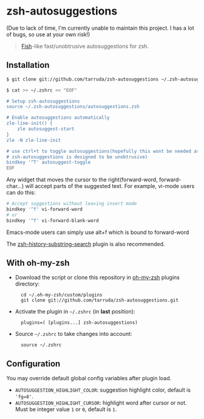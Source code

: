 # zsh-autosuggestions

(Due to lack of time, I'm currently unable to maintain this project. I has a lot of bugs, so use at your own risk!)

> [Fish](http://fishshell.com/)-like fast/unobtrusive autosuggestions for zsh.

## Installation

```sh
$ git clone git://github.com/tarruda/zsh-autosuggestions ~/.zsh-autosuggestions

$ cat >> ~/.zshrc << "EOF"

# Setup zsh-autosuggestions
source ~/.zsh-autosuggestions/autosuggestions.zsh

# Enable autosuggestions automatically
zle-line-init() {
	zle autosuggest-start
}
zle -N zle-line-init

# use ctrl+t to toggle autosuggestions(hopefully this wont be needed as
# zsh-autosuggestions is designed to be unobtrusive)
bindkey '^T' autosuggest-toggle
EOF

```

Any widget that moves the cursor to the right(forward-word, forward-char...)
will accept parts of the suggested text. For example, vi-mode users can do
this:

```sh
# Accept suggestions without leaving insert mode
bindkey '^f' vi-forward-word
# or
bindkey '^f' vi-forward-blank-word
```

Emacs-mode users can simply use alt+f which is bound to forward-word

The [zsh-history-substring-search](https://github.com/zsh-users/zsh-history-substring-search)
plugin is also recommended.


## With oh-my-zsh

* Download the script or clone this repository in [oh-my-zsh](http://github.com/robbyrussell/oh-my-zsh) plugins directory:

        cd ~/.oh-my-zsh/custom/plugins
        git clone git://github.com/tarruda/zsh-autosuggestions.git

* Activate the plugin in `~/.zshrc` (in **last** position):

        plugins=( [plugins...] zsh-autosuggestions)

* Source `~/.zshrc`  to take changes into account:

        source ~/.zshrc

## Configuration

You may override default global config variables after plugin load.

- `AUTOSUGGESTION_HIGHLIGHT_COLOR`: suggestion highlight color, default is `'fg=8'`.
- `AUTOSUGGESTION_HIGHLIGHT_CURSOR`: highlight word after cursor or not. Must be integer value `1` or `0`, default is `1`.
